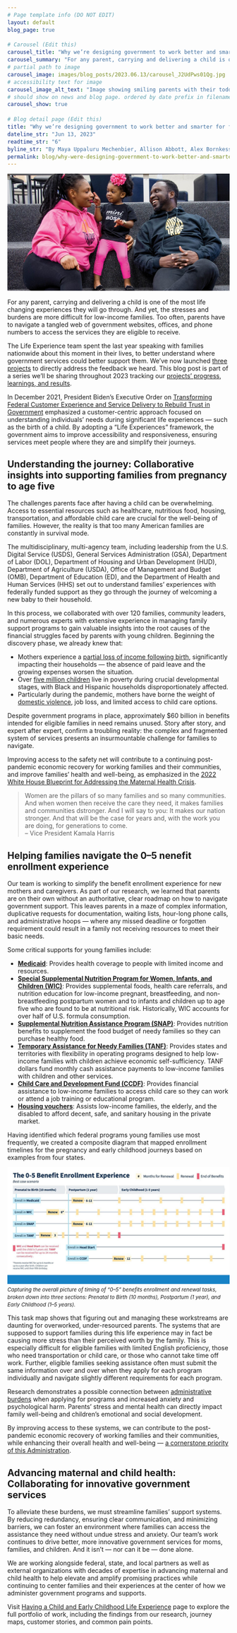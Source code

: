 ```yaml
---
# Page template info (DO NOT EDIT)
layout: default
blog_page: true

# Carousel (Edit this)
carousel_title: "Why we’re designing government to work better and smarter for families"
carousel_summary: "For any parent, carrying and delivering a child is one of the most life changing experiences they will go through. And yet, the stresses and burdens are more difficult for low-income families. …"
# partial path to image
carousel_image: images/blog_posts/2023.06.13/carousel_J2UdPws01Qg.jpg
# accessibility text for image
carousel_image_alt_text: "Image showing smiling parents with their toddler"
# should show on news and blog page. ordered by date prefix in filename
carousel_show: true

# Blog detail page (Edit this)
title: "Why we’re designing government to work better and smarter for families"
dateline_str: "Jun 13, 2023"
readtime_str: "6"
byline_str: "By Maya Uppaluru Mechenbier, Allison Abbott, Alex Bornkessel, Alana Buroff, and Phoebe Brauer"
permalink: blog/why-were-designing-government-to-work-better-and-smarter-for-families
---
```


![Photograph of a mother and father sitting with their young daughter. The daughter is touching their mother's nose while the father is looking on smiling.](/images/blog_posts/2023.06.13/1_RT16Pg-gTQ_J2UdPws01Qg.jpg)

For any parent, carrying and delivering a child is one of the most life changing experiences they will go through. And
yet, the stresses and burdens are more difficult for low-income families. Too often, parents have to navigate a tangled
web of government websites, offices, and phone numbers to access the services they are eligible to receive.

The Life Experience team spent the last year speaking with families nationwide about this moment in their lives, to
better understand where government services could better support them. We’ve now launched [three projects](https://www.performance.gov/cx/life-experiences/having-a-child-and-early-childhood-for-low-income-families/) to directly address the feedback we heard. This blog post is part of a series we’ll be sharing throughout 2023 tracking our [projects’ progress, learnings, and results](https://www.performance.gov/pma/cx/strategy/2/).

In December 2021, President Biden’s Executive Order on [Transforming Federal Customer Experience and Service Delivery to Rebuild Trust in Government](https://www.whitehouse.gov/briefing-room/presidential-actions/2021/12/13/executive-order-on-transforming-federal-customer-experience-and-service-delivery-to-rebuild-trust-in-government/)
emphasized a customer-centric approach focused on understanding individuals’ needs during significant life experiences — such as the birth of a child. By adopting a “Life Experiences” framework, the government aims to improve accessibility and responsiveness, ensuring services meet people where they are and simplify their journeys.

## Understanding the journey: Collaborative insights into supporting families from pregnancy to age five

The challenges parents face after having a child can be overwhelming. Access to essential resources such as healthcare,
nutritious food, housing, transportation, and affordable child care are crucial for the well-being of families. However, the reality is that too many American families are constantly in survival mode.

The multidisciplinary, multi-agency team, including leadership from the U.S. Digital Service (USDS), General Services
Administration (GSA), Department of Labor (DOL), Department of Housing and Urban Development (HUD), Department of
Agriculture (USDA), Office of Management and Budget (OMB), Department of Education (ED), and the Department of Health
and Human Services (HHS) set out to understand families’ experiences with federally funded support as they go through
the journey of welcoming a new baby to their household.

In this process, we collaborated with over 120 families, community leaders, and numerous experts with extensive
experience in managing family support programs to gain valuable insights into the root causes of the financial struggles faced by parents with young children. Beginning the discovery phase, we already knew that:

- Mothers experience
  a [partial loss of income following birth](https://www.census.gov/library/stories/2020/06/cost-of-motherhood-on-womens-employment-and-earnings.html),
  significantly impacting their households — the absence of paid leave and the growing expenses worsen the situation.
- Over [five million children](https://www.census.gov/library/stories/2022/09/record-drop-in-child-poverty.html) live
  in poverty during crucial developmental stages, with Black and Hispanic households disproportionately affected.
- Particularly during the pandemic, mothers have borne the weight
  of [domestic violence](https://www.sciencedirect.com/science/article/pii/S0735675720303077), job loss, and limited
  access to child care options.

Despite government programs in place, approximately $60 billion in benefits intended for eligible families in need
remains unused. Story after story, and expert after expert, confirm a troubling reality: the complex and fragmented
system of services presents an insurmountable challenge for families to navigate.

Improving access to the safety net will contribute to a continuing post-pandemic economic recovery for working families
and their communities, and improve families’ health and well-being, as emphasized in the [2022 White House Blueprint for Addressing the Maternal Health Crisis](https://www.whitehouse.gov/wp-content/uploads/2022/06/Maternal-Health-Blueprint.pdf).

<blockquote class="pullquote" markdown="1">
  Women are the pillars of so many families and so many communities. And when women then receive the care they need, it makes families and communities dstronger. And I will say to you: It makes our nation stronger. And that will be the case for years and, with the work you are doing, for generations to come.
  <footer>– Vice President Kamala Harris</footer>
</blockquote>

## Helping families navigate the 0–5 nenefit enrollment experience

Our team is working to simplify the benefit enrollment experience for new mothers and caregivers. As part of our
research, we learned that parents are on their own without an authoritative, clear roadmap on how to navigate government support. This leaves parents in a maze of complex information, duplicative requests for documentation, waiting lists, hour-long phone calls, and administrative hoops — where any missed deadline or forgotten requirement could result in a family not receiving resources to meet their basic needs.

Some critical supports for young families include:

- [**Medicaid**](https://www.medicaid.gov/): Provides health coverage to people with limited income and resources.
- [**Special Supplemental Nutrition Program for Women, Infants, and Children (WIC)**](https://www.fns.usda.gov/wic):
  Provides supplemental foods, health care referrals, and nutrition education for low-income pregnant, breastfeeding, and non-breastfeeding postpartum women and to infants and children up to age five who are found to be at nutritional risk. Historically, WIC accounts for over half of U.S. formula consumption.
- [**Supplemental Nutrition Assistance Program (SNAP)**](https://www.fns.usda.gov/snap/supplemental-nutrition-assistance-program): Provides nutrition benefits to supplement the food budget of needy families so they can purchase healthy food.
- [**Temporary Assistance for Needy Families (TANF)**](https://www.acf.hhs.gov/ofa/programs/temporary-assistance-needy-families-tanf): Provides states and territories with flexibility in operating programs designed to help low-income families with children achieve economic self-sufficiency. TANF dollars fund monthly cash assistance payments to low-income families with children and other services.
- [**Child Care and Development Fund (CCDF)**](https://www.acf.hhs.gov/occ): Provides financial assistance to low-income families to access child care so they can work or attend a job training or educational program.
- [**Housing vouchers**](https://www.hud.gov/topics/housing_choice_voucher_program_section_8): Assists low-income
  families, the elderly, and the disabled to afford decent, safe, and sanitary housing in the private market.

Having identified which federal programs young families use most frequently, we created a composite diagram that mapped
enrollment timelines for the pregnancy and early childhood journeys based on examples from four states.

![An image of a task map that captures the overall timing of the “0–5” benefits enrollment and renewal experience. Tasks are broken down into three sections: Prenatal to Birth (10 months), Postpartum (1 year), and Early Childhood (1–5 years).](/images/blog_posts/2023.06.13/1_A0kl-uERtImLQ2Y-FpAWxQ.jpg)
<small>_Capturing the overall picture of timing of “0–5” benefits enrollment and renewal tasks, broken down into three
sections: Prenatal to Birth (10 months), Postpartum (1 year), and Early Childhood (1–5 years)._</small>

This task map shows that figuring out and managing these workstreams are daunting for overworked, under-resourced
parents. The systems that are supposed to support families during this life experience may in fact be causing more
stress than their perceived worth by the family. This is especially difficult for eligible families with limited English proficiency, those who need transportation or child care, or those who cannot take time off work. Further, eligible families seeking assistance often must submit the same information over and over when they apply for each program individually and navigate slightly different requirements for each program.

Research demonstrates a possible connection between [administrative burdens](https://www.healthaffairs.org/do/10.1377/hpb20200904.405159/) when applying for programs and increased anxiety and psychological harm. Parents’ stress and mental health can directly impact family well-being and children’s emotional and social development.

By improving access to these systems, we can contribute to the post-pandemic economic recovery of working families and
their communities, while enhancing their overall health and well-being — [a cornerstone priority of this Administration](https://www.whitehouse.gov/wp-content/uploads/2022/06/Maternal-Health-Blueprint.pdf).

## Advancing maternal and child health: Collaborating for innovative government services

To alleviate these burdens, we must streamline families’ support systems. By reducing redundancy, ensuring clear
communication, and minimizing barriers, we can foster an environment where families can access the assistance they need
without undue stress and anxiety. Our team’s work continues to drive better, more innovative government services for
moms, families, and children. And it isn’t — nor can it be — done alone.

We are working alongside federal, state, and local partners as well as external organizations with decades of expertise
in advancing maternal and child health to help elevate and amplify promising practices while continuing to center
families and their experiences at the center of how we administer government programs and supports.

Visit [Having a Child and Early Childhood Life Experience](https://www.performance.gov/cx/life-experiences/having-a-child-and-early-childhood-for-low-income-families/)
page to explore the full portfolio of work, including the findings from our research, journey maps, customer stories,
and common pain points.
